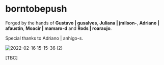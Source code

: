 # borntobepush
Forged by the hands of **Gustavo | gusalves**, **Juliana | jmilson-**, **Adriano | afaustin**, **Moacir | mamaro-d** and **Rods | roaraujo**.

Special thanks to Adriano | anhigo-s.

![2022-02-16 15-15-36 (2)](https://user-images.githubusercontent.com/49699403/154331475-8aba8cad-c266-4562-8392-c0e8b293ebc1.gif)

[TBC]
